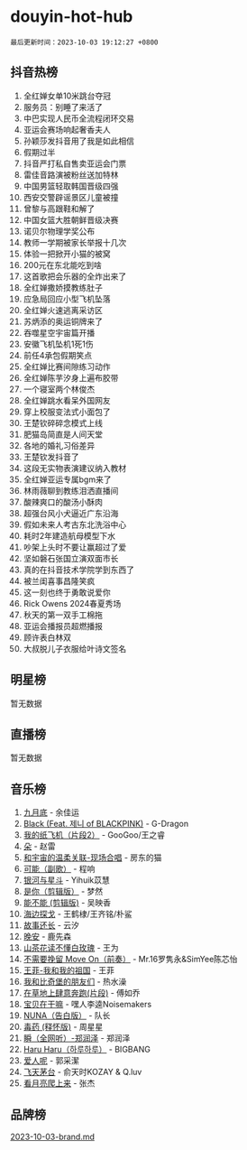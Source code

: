 # douyin-hot-hub

`最后更新时间：2023-10-03 19:12:27 +0800`

## 抖音热榜

1. 全红婵女单10米跳台夺冠
1. 服务员：别睡了来活了
1. 中巴实现人民币全流程闭环交易
1. 亚运会赛场响起奢香夫人
1. 孙颖莎发抖音用了我是如此相信
1. 假期过半
1. 抖音严打私自售卖亚运会门票
1. 雷佳音路演被粉丝送加特林
1. 中国男篮轻取韩国晋级四强
1. 西安交警辟谣景区儿童被撞
1. 曾黎与高跟鞋和解了
1. 中国女篮大胜朝鲜晋级决赛
1. 诺贝尔物理学奖公布
1. 教师一学期被家长举报十几次
1. 体验一把掀开小猫的被窝
1. 200元在东北能吃到啥
1. 这首歌把会乐器的全炸出来了
1. 全红婵撒娇摸教练肚子
1. 应急局回应小型飞机坠落
1. 全红婵火速逃离采访区
1. 苏炳添的奥运铜牌来了
1. 吞噬星空宇宙篇开播
1. 安徽飞机坠机1死1伤
1. 前任4承包假期笑点
1. 全红婵比赛间隙练习动作
1. 全红婵陈芋汐身上遍布胶带
1. 一个寝室两个林俊杰
1. 全红婵跳水看呆外国网友
1. 穿上校服变法式小面包了
1. 王楚钦碎碎念模式上线
1. 肥猫岛简直是人间天堂
1. 各地的婚礼习俗差异
1. 王楚钦发抖音了
1. 这段无实物表演建议纳入教材
1. 全红婵亚运专属bgm来了
1. 林雨薇聊到教练泪洒直播间
1. 酸辣爽口的酸汤小酥肉
1. 超强台风小犬逼近广东沿海
1. 假如未来人考古东北洗浴中心
1. 耗时2年建造航母模型下水
1. 吵架上头时不要让赢超过了爱
1. 坚如磐石张国立演双面市长
1. 真的在抖音技术学院学到东西了
1. 被兰闺喜事昌隆笑疯
1. 这一刻也终于勇敢说爱你
1. Rick Owens 2024春夏秀场
1. 秋天的第一双手工棉拖
1. 亚运会播报员超燃播报
1. 顾许表白林双
1. 大叔脱儿子衣服给叶诗文签名

## 明星榜

暂无数据

## 直播榜

暂无数据

## 音乐榜

1. [九月底](https://sf3-cdn-tos.douyinstatic.com/obj/tos-cn-ve-2774/oMfewG4PDTFhF8iz3OGQ7ABH5i6fCgnMaoCbzZ) - 余佳运
1. [Black (Feat. 제니 of BLACKPINK)](https://sf6-cdn-tos.douyinstatic.com/obj/tos-cn-ve-2774/2eb92e2debbe4fe0a552bc099aef7f28) - G-Dragon
1. [我的纸飞机（片段2）](https://sf6-cdn-tos.douyinstatic.com/obj/tos-cn-ve-2774/oM2ZrKcg2CD5AeRB2gkeXOFB1IxAGJdZPazYHf) - GooGoo/王之睿
1. [朵](https://sf3-cdn-tos.douyinstatic.com/obj/tos-cn-ve-2774/932f5bdfcd7c47b880525e92ab8a4999) - 赵雷
1. [和宇宙的温柔关联-现场合唱](https://sf6-cdn-tos.douyinstatic.com/obj/tos-cn-ve-2774/o0hONGDYQBgk0e5bqDeQOonVmncA6tC2nBwZLT) - 房东的猫
1. [可能（副歌）](https://sf6-cdn-tos.douyinstatic.com/obj/tos-cn-ve-2774/cde1731888894259b333569393c2fb51) - 程响
1. [银河与星斗](https://sf6-cdn-tos.douyinstatic.com/obj/tos-cn-ve-2774/3cc0bf5f0ef140f7b6743a631bcf3c58) - Yihuik苡慧
1. [是你（剪辑版）](https://sf3-cdn-tos.douyinstatic.com/obj/tos-cn-ve-2774/46019dae783c4c969944217fe1cfafc4) - 梦然
1. [能不能 (剪辑版)](https://sf3-cdn-tos.douyinstatic.com/obj/tos-cn-ve-2774/fc4a6c45b4a34277ba4088e1d7fdff98) - 吴映香
1. [海边探戈](https://sf3-cdn-tos.douyinstatic.com/obj/tos-cn-ve-2774/os9gE0VQCGqt6VQkZDyBBYvfSDY0QFe3vVmubn) - 王鹤棣/王齐铭/朴鲨
1. [故事还长](https://sf6-cdn-tos.douyinstatic.com/obj/tos-cn-ve-2774/30a26758c8594f0ab81ac675c33ee2c5) - 云汐
1. [晚安](https://sf3-cdn-tos.douyinstatic.com/obj/tos-cn-ve-2774/a724c5e224464218839820f4e4fd632f) - 鹿先森
1. [山茶花读不懂白玫瑰](https://sf3-cdn-tos.douyinstatic.com/obj/tos-cn-ve-2774/osfn8B7DktrRHEPJgPCfDbw7QDQEkwC16BxZg9) - 王为
1. [不需要挽留 Move On（前奏）](https://sf6-cdn-tos.douyinstatic.com/obj/tos-cn-ve-2774/ooCBhgCCkF4nExzQL9WZSUbitfA8IsDkgQIYhe) - Mr.16罗隽永&SimYee陈芯怡
1. [王菲-我和我的祖国](https://sf6-cdn-tos.douyinstatic.com/obj/tos-cn-ve-2774/3ef0f373017541e18566595c96123cab) - 王菲
1. [我和比奇堡的朋友们](https://sf3-cdn-tos.douyinstatic.com/obj/tos-cn-ve-2774/f0505db981ea4a6d91453a15924a82aa) - 热水澡
1. [在草地上肆意奔跑(片段)](https://sf3-cdn-tos.douyinstatic.com/obj/tos-cn-ve-2774/8831d494742f45dabdfa8adb8b817259) - 傅如乔
1. [宝贝在干嘛](https://sf3-cdn-tos.douyinstatic.com/obj/tos-cn-ve-2774/okW4hBCfJI5B2ZEgTCtikhMW7IafzNrBQIYkpJ) - 嘿人李逵Noisemakers
1. [NUNA（告白版）](https://sf6-cdn-tos.douyinstatic.com/obj/tos-cn-ve-2774/a65828cbd8ce41a78a430a58b49f4feb) - 队长
1. [毒药 (释怀版)](https://sf3-cdn-tos.douyinstatic.com/obj/tos-cn-ve-2774/oYILMEAzspdZBIzy4frJNB8ZHPHWAhiwowd4Ad) - 周星星
1. [瞬（全网听）-郑润泽](https://sf3-cdn-tos.douyinstatic.com/obj/tos-cn-ve-2774/o4Vb9eJZClCZTnRQYy0BRSeHGrDtrkrQgIBvQt) - 郑润泽
1. [Haru Haru（하루하루）](https://sf3-cdn-tos.douyinstatic.com/obj/tos-cn-ve-2774/940c04aa98154ee7bdbaaa2ad9f28aec) - BIGBANG
1. [爱人呢](https://sf6-cdn-tos.douyinstatic.com/obj/tos-cn-ve-2774/2041dc10f3c442f1992b439a00eaf2ba) - 郭采潔
1. [飞天茅台](https://sf3-cdn-tos.douyinstatic.com/obj/tos-cn-ve-2774/o4GhTV5kIuMWmC2Ai1WzNglssgBfQaqQCSLxUU) - 俞天时KOZAY & Q.luv
1. [看月亮爬上来](https://sf6-cdn-tos.douyinstatic.com/obj/tos-cn-ve-2774/356c324112764016b25295e535f2daf0) - 张杰

## 品牌榜

[2023-10-03-brand.md](2023-10-03-brand.md)
